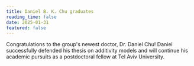 ```yaml
---
title: Daniel B. K. Chu graduates
reading_time: false
date: 2025-01-31
featured: false
---
```

Congratulations to the group's newest doctor, Dr. Daniel Chu! Daniel successfully defended his thesis on additivity models and will continue his academic pursuits as a postdoctoral fellow at Tel Aviv University.

<!--more-->
